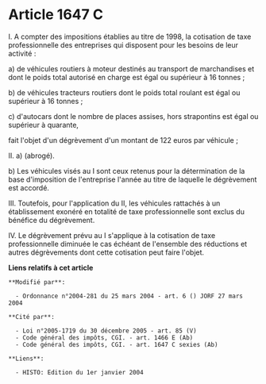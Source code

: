 # Article 1647 C

I. A compter des impositions établies au titre de 1998, la cotisation de taxe professionnelle des entreprises qui disposent
pour les besoins de leur activité :

a) de véhicules routiers à moteur destinés au transport de marchandises et dont le poids total autorisé en charge est égal ou
supérieur à 16 tonnes ;

b) de véhicules tracteurs routiers dont le poids total roulant est égal ou supérieur à 16 tonnes ;

c) d'autocars dont le nombre de places assises, hors strapontins est égal ou supérieur à quarante,

fait l'objet d'un dégrèvement d'un montant de 122 euros par véhicule ;

II. a) (abrogé).

b) Les véhicules visés au I sont ceux retenus pour la détermination de la base d'imposition de l'entreprise l'année au titre
de laquelle le dégrèvement est accordé.

III. Toutefois, pour l'application du II, les véhicules rattachés à un établissement exonéré en totalité de taxe
professionnelle sont exclus du bénéfice du dégrèvement.

IV. Le dégrèvement prévu au I s'applique à la cotisation de taxe professionnelle diminuée le cas échéant de l'ensemble des
réductions et autres dégrèvements dont cette cotisation peut faire l'objet.

**Liens relatifs à cet article**

	**Modifié par**:

	  - Ordonnance n°2004-281 du 25 mars 2004 - art. 6 () JORF 27 mars 2004

	**Cité par**:

	  - Loi n°2005-1719 du 30 décembre 2005 - art. 85 (V)
	  - Code général des impôts, CGI. - art. 1466 E (Ab)
	  - Code général des impôts, CGI. - art. 1647 C sexies (Ab)

	**Liens**:

	  - HISTO: Edition du 1er janvier 2004
